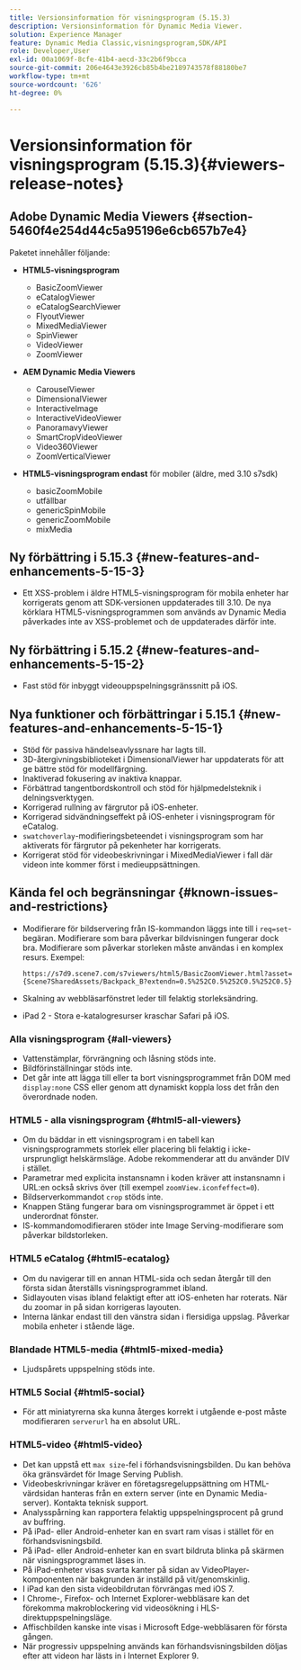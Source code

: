 ```yaml
---
title: Versionsinformation för visningsprogram (5.15.3)
description: Versionsinformation för Dynamic Media Viewer.
solution: Experience Manager
feature: Dynamic Media Classic,visningsprogram,SDK/API
role: Developer,User
exl-id: 00a1069f-8cfe-41b4-aecd-33c2b6f9bcca
source-git-commit: 206e4643e3926cb85b4be2189743578f88180be7
workflow-type: tm+mt
source-wordcount: '626'
ht-degree: 0%

---
```


# Versionsinformation för visningsprogram (5.15.3){#viewers-release-notes}

<!-- Updated January 13, 2021 for the 5.15.3 release-->

## Adobe Dynamic Media Viewers {#section-5460f4e254d44c5a95196e6cb657b7e4}

Paketet innehåller följande:

* **HTML5-visningsprogram**

   * BasicZoomViewer
   * eCatalogViewer
   * eCatalogSearchViewer
   * FlyoutViewer
   * MixedMediaViewer
   * SpinViewer
   * VideoViewer
   * ZoomViewer

* **AEM Dynamic Media Viewers**

   * CarouselViewer
   * DimensionalViewer
   * InteractiveImage
   * InteractiveVideoViewer
   * PanoramavyViewer
   * SmartCropVideoViewer
   * Video360Viewer
   * ZoomVerticalViewer

* **HTML5-visningsprogram endast**  för mobiler (äldre, med 3.10 s7sdk)

   * basicZoomMobile
   * utfällbar
   * genericSpinMobile
   * genericZoomMobile
   * mixMedia

## Ny förbättring i 5.15.3 {#new-features-and-enhancements-5-15-3}

* Ett XSS-problem i äldre HTML5-visningsprogram för mobila enheter har korrigerats genom att SDK-versionen uppdaterades till 3.10. De nya körklara HTML5-visningsprogrammen som används av Dynamic Media påverkades inte av XSS-problemet och de uppdaterades därför inte.

## Ny förbättring i 5.15.2 {#new-features-and-enhancements-5-15-2}

* Fast stöd för inbyggt videouppspelningsgränssnitt på iOS.

## Nya funktioner och förbättringar i 5.15.1 {#new-features-and-enhancements-5-15-1}

* Stöd för passiva händelseavlyssnare har lagts till.
* 3D-återgivningsbiblioteket i DimensionalViewer har uppdaterats för att ge bättre stöd för modellfärgning.
* Inaktiverad fokusering av inaktiva knappar.
* Förbättrad tangentbordskontroll och stöd för hjälpmedelsteknik i delningsverktygen.
* Korrigerad rullning av färgrutor på iOS-enheter.
* Korrigerad sidvändningseffekt på iOS-enheter i visningsprogram för eCatalog.
* `swatchoverlay`-modifieringsbeteendet i visningsprogram som har aktiverats för färgrutor på pekenheter har korrigerats.
* Korrigerat stöd för videobeskrivningar i MixedMediaViewer i fall där videon inte kommer först i medieuppsättningen.

## Kända fel och begränsningar {#known-issues-and-restrictions}

* Modifierare för bildservering från IS-kommandon läggs inte till i `req=set`-begäran. Modifierare som bara påverkar bildvisningen fungerar dock bra. Modifierare som påverkar storleken måste användas i en komplex resurs. Exempel:

   `https://s7d9.scene7.com/s7viewers/html5/BasicZoomViewer.html?asset= {Scene7SharedAssets/Backpack_B?extendn=0.5%252C0.5%252C0.5%252C0.5}`

* Skalning av webbläsarfönstret leder till felaktig storleksändring.
* iPad 2 - Stora e-katalogresurser kraschar Safari på iOS.

### Alla visningsprogram {#all-viewers}

* Vattenstämplar, förvrängning och låsning stöds inte.
* Bildförinställningar stöds inte.
* Det går inte att lägga till eller ta bort visningsprogrammet från DOM med `display:none` CSS eller genom att dynamiskt koppla loss det från den överordnade noden.

### HTML5 - alla visningsprogram {#html5-all-viewers}

* Om du bäddar in ett visningsprogram i en tabell kan visningsprogrammets storlek eller placering bli felaktig i icke-ursprungligt helskärmsläge. Adobe rekommenderar att du använder DIV i stället.
* Parametrar med explicita instansnamn i koden kräver att instansnamn i URL:en också skrivs över (till exempel `zoomView.iconfeffect=0`).
* Bildserverkommandot `crop` stöds inte.
* Knappen Stäng fungerar bara om visningsprogrammet är öppet i ett underordnat fönster.
* IS-kommandomodifieraren stöder inte Image Serving-modifierare som påverkar bildstorleken.

### HTML5 eCatalog {#html5-ecatalog}

* Om du navigerar till en annan HTML-sida och sedan återgår till den första sidan återställs visningsprogrammet ibland.
* Sidlayouten visas ibland felaktigt efter att iOS-enheten har roterats. När du zoomar in på sidan korrigeras layouten.
* Interna länkar endast till den vänstra sidan i flersidiga uppslag. Påverkar mobila enheter i stående läge.

### Blandade HTML5-media {#html5-mixed-media}

* Ljudspårets uppspelning stöds inte.

### HTML5 Social {#html5-social}

* För att miniatyrerna ska kunna återges korrekt i utgående e-post måste modifieraren `serverurl` ha en absolut URL.

### HTML5-video {#html5-video}

* Det kan uppstå ett `max size`-fel i förhandsvisningsbilden. Du kan behöva öka gränsvärdet för Image Serving Publish.
* Videobeskrivningar kräver en företagsregeluppsättning om HTML-värdsidan hanteras från en extern server (inte en Dynamic Media-server). Kontakta teknisk support.
* Analysspårning kan rapportera felaktig uppspelningsprocent på grund av buffring.
* På iPad- eller Android-enheter kan en svart ram visas i stället för en förhandsvisningsbild.
* På iPad- eller Android-enheter kan en svart bildruta blinka på skärmen när visningsprogrammet läses in.
* På iPad-enheter visas svarta kanter på sidan av VideoPlayer-komponenten när bakgrunden är inställd på vit/genomskinlig.
* I iPad kan den sista videobildrutan förvrängas med iOS 7.
* I Chrome-, Firefox- och Internet Explorer-webbläsare kan det förekomma makroblockering vid videosökning i HLS-direktuppspelningsläge.
* Affischbilden kanske inte visas i Microsoft Edge-webbläsaren för första gången.
* När progressiv uppspelning används kan förhandsvisningsbilden döljas efter att videon har lästs in i Internet Explorer 9.
